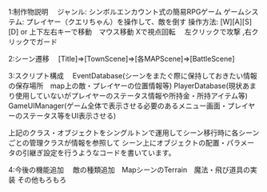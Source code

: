 1:制作物説明
　ジャンル: シンボルエンカウント式の簡易RPGゲーム
  ゲームシステム: プレイヤー（クエリちゃん）を操作して、敵を倒す
  操作方法: [W][A][S][D] or 上下左右キーで移動　マウス移動 Xで視点回転　
  左クリックで攻撃 ,右クリックでガード

2:シーン遷移
　[Title]=>[TownScene]=>[各MAPScene]=>[BattleScene]

3:スクリプト構成
　EventDatabase(シーンをまたぐ際に保持しておきたい情報の保存場所　map上の敵・プレイヤーの位置情報等)
  PlayerDatabase(現状あまり使用していないがプレイヤーのステータス情報や所持金・所持アイテム等)
  GameUIManager(ゲーム全体で表示させる必要のあるメニュー画面・プレイヤーのステータス等をUI表示させる)

  上記のクラス・オブジェクトをシングルトンで運用してシーン移行時に各シーンごとの管理クラスが情報を参照して
  シーン上にオブジェクトの配置・パラメータの引継ぎ設定を行うようなコードを書いています。

4:今後の機能追加
　敵の種類追加　MapシーンのTerrain　魔法・飛び道具の実装
  その他もろもろ
